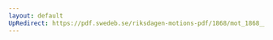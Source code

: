 ```yaml
---
layout: default
UpRedirect: https://pdf.swedeb.se/riksdagen-motions-pdf/1868/mot_1868__ak__00289/mot_1868__ak__00289_005.pdf
---
```

